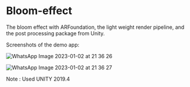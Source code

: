 # Bloom-effect

The bloom effect with ARFoundation, the light weight render pipeline, and the post processing package from Unity.

Screenshots of the demo app:

![WhatsApp Image 2023-01-02 at 21 36 26](https://user-images.githubusercontent.com/105915520/210256337-9984c463-3434-4903-ad85-8169ecae3f5a.jpeg)

![WhatsApp Image 2023-01-02 at 21 36 27](https://user-images.githubusercontent.com/105915520/210256343-7e465177-a2c8-4da8-ab6a-63d49191e4d9.jpeg)

Note : Used UNITY 2019.4
